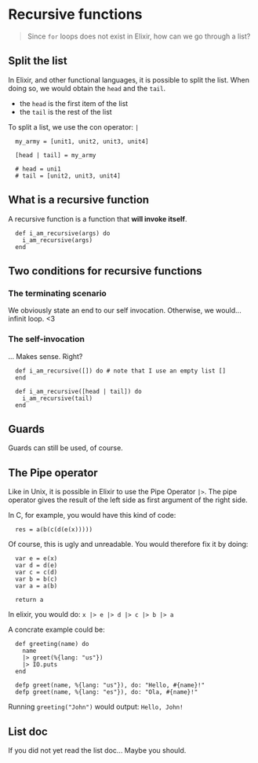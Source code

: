 # Recursive functions #

> Since `for` loops does not exist in Elixir, how can we go through a list?

## Split the list ##
In Elixir, and other functional languages, it is possible to split the list. When doing so, we would obtain the `head` and the `tail`.

* the `head` is the first item of the list
* the `tail` is the rest of the list

To split a list, we use the con operator: `|`

```
  my_army = [unit1, unit2, unit3, unit4]

  [head | tail] = my_army

  # head = uni1
  # tail = [unit2, unit3, unit4]
```

## What is a recursive function ##
A recursive function is a function that **will invoke itself**.

```
  def i_am_recursive(args) do
    i_am_recursive(args)
  end
```

## Two conditions for recursive functions ##

### The terminating scenario ###

We obviously state an end to our self invocation. Otherwise, we would... infinit loop. <3

### The self-invocation ###
... Makes sense. Right?

```
  def i_am_recursive([]) do # note that I use an empty list []
  end

  def i_am_recursive([head | tail]) do
    i_am_recursive(tail)
  end
```

## Guards ##
Guards can still be used, of course.

## The Pipe operator ##

Like in Unix, it is possible in Elixir to use the Pipe Operator `|>`. The pipe operator gives the result of the left side as first argument of the right side.

In C, for example, you would have this kind of code:
```
  res = a(b(c(d(e(x)))))
```

Of course, this is ugly and unreadable. You would therefore fix it by doing:
```
  var e = e(x)
  var d = d(e)
  var c = c(d)
  var b = b(c)
  var a = a(b)

  return a
```

In elixir, you would do: `x |> e |> d |> c |> b |> a`

A concrate example could be:
```
  def greeting(name) do
    name
    |> greet(%{lang: "us"})
    |> IO.puts
  end

  defp greet(name, %{lang: "us"}), do: "Hello, #{name}!"
  defp greet(name, %{lang: "es"}), do: "Ola, #{name}!"
```

Running `greeting("John")` would output: `Hello, John!`


## List doc ##
If you did not yet read the list doc... Maybe you should.
